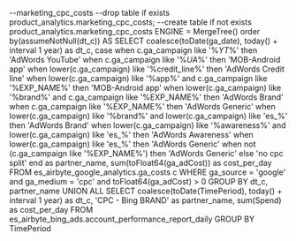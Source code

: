 
--marketing_cpc_costs
--drop table if exists product_analytics.marketing_cpc_costs;
--create table if not exists product_analytics.marketing_cpc_costs ENGINE = MergeTree() order by(assumeNotNull(dt_c)) AS
SELECT coalesce(toDate(ga_date), today() + interval 1 year) as dt_c,
                                             case
                                                 when c.ga_campaign like '%_YT_%'
                                                     then 'AdWords YouTube'
                                                 when c.ga_campaign like '%_UA_%'
                                                     then 'MOB-Android app'
                                                 when lower(c.ga_campaign) like '%credit_line%'
                                                     then 'AdWords Credit line'
                                                 when lower(c.ga_campaign) like '%app%'
                                                     and c.ga_campaign like '%EXP_NAME%'
                                                     then 'MOB-Android app'
                                                 when lower(c.ga_campaign) like '%brand%'
                                                     and c.ga_campaign like '%EXP_NAME%'
                                                     then 'AdWords Brand'
                                                 when c.ga_campaign like '%EXP_NAME%'
                                                     then 'AdWords Generic'
                                                 when lower(c.ga_campaign) like '%brand%'
                                                     and lower(c.ga_campaign) like 'es_%'
                                                     then 'AdWords Brand'
                                                 when lower(c.ga_campaign) like '%awareness%'
                                                     and lower(c.ga_campaign) like 'es_%'
                                                     then 'AdWords Awareness'
                                                 when lower(c.ga_campaign) like 'es_%'
                                                     then 'AdWords Generic'
                                                 when not (c.ga_campaign like '%EXP_NAME%')
                                                     then 'AdWords Generic'
                                                 else 'no cpc split' end                          as partner_name,
                                             sum(toFloat64(ga_adCost))                            as cost_per_day
                                      FROM es_airbyte_google_analytics.ga_costs c
                                      WHERE ga_source = 'google'
                                        and ga_medium = 'cpc'
                                        and toFloat64(ga_adCost) > 0
                                      GROUP BY dt_c, partner_name
                                      UNION ALL
                                      SELECT coalesce(toDate(TimePeriod), today() + interval 1 year) as dt_c,
                                             'CPC - Bing BRAND'                                      as partner_name,
                                             sum(Spend)                                              as cost_per_day
                                      FROM es_airbyte_bing_ads.account_performance_report_daily
                                      GROUP BY TimePeriod
